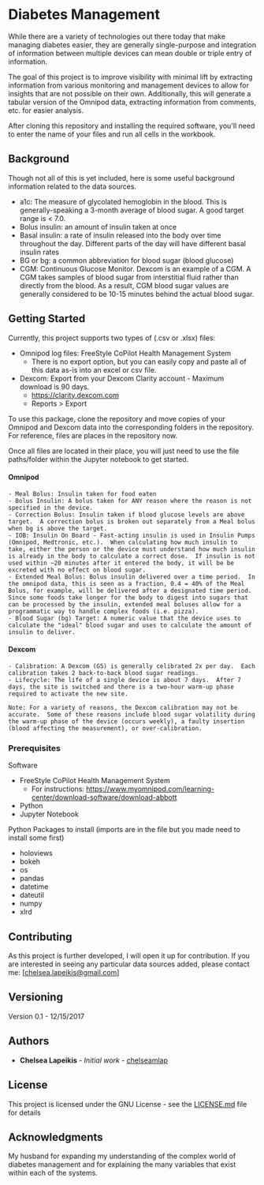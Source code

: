 # Diabetes Management

While there are a variety of technologies out there today that make managing diabetes easier, they are generally single-purpose and integration of information between multiple devices can mean double or triple entry of information.  

The goal of this project is to improve visibility with minimal lift by extracting information from various monitoring and management devices to allow for insights that are not possible on their own.  Additionally, this will generate a tabular version of the Omnipod data, extracting information from comments, etc. for easier analysis.

After cloning this repository and installing the required software, you'll need to enter the name of your files and run all cells in the workbook.

## Background

Though not all of this is yet included, here is some useful background information related to the data sources.
- a1c: The measure of glycolated hemoglobin in the blood.  This is generally-speaking a 3-month average of blood sugar.  A good target range is < 7.0.
- Bolus insulin: an amount of insulin taken at once
- Basal insulin: a rate of insulin released into the body over time throughout the day.  Different parts of the day will have different basal insulin rates
- BG or bg: a common abbreviation for blood sugar (blood glucose)
- CGM: Continuous Glucose Monitor.  Dexcom is an example of a CGM.  A CGM takes samples of blood sugar from interstitial fluid rather than directly from the blood.  As a result, CGM blood sugar values are generally considered to be 10-15 minutes behind the actual blood sugar.


## Getting Started

Currently, this project supports two types of (.csv or .xlsx) files:
- Omnipod log files: FreeStyle CoPilot Health Management System
	- There is no export option, but you can easily copy and paste all of this data as-is into an excel or csv file.
- Dexcom: Export from your Dexcom Clarity account - Maximum download is 90 days.
	- https://clarity.dexcom.com
	- Reports > Export

To use this package, clone the repository and move copies of your Omnipod and Dexcom data into the corresponding folders in the repository.  
For reference, files are places in the repository now.

Once all files are located in their place, you will just need to use the file paths/folder within the Jupyter notebook to get started.  

#### Omnipod
```
- Meal Bolus: Insulin taken for food eaten
- Bolus Insulin: A bolus taken for ANY reason where the reason is not specified in the device.
- Correction Bolus: Insulin taken if blood glucose levels are above target.  A correction bolus is broken out separately from a Meal bolus when bg is above the target.
- IOB: Insulin On Board - Fast-acting insulin is used in Insulin Pumps (Omnipod, Medtronic, etc.).  When calculating how much insulin to take, either the person or the device must understand how much insulin is already in the body to calculate a correct dose.  If insulin is not used within ~20 minutes after it entered the body, it will be be excreted with no effect on blood sugar.  
- Extended Meal Bolus: Bolus insulin delivered over a time period.  In the omnipod data, this is seen as a fraction, 0.4 = 40% of the Meal Bolus, for example, will be delivered after a designated time period.  Since some foods take longer for the body to digest into sugars that can be processed by the insulin, extended meal boluses allow for a programmatic way to handle complex foods (i.e. pizza).
- Blood Sugar (bg) Target: A numeric value that the device uses to calculate the "ideal" blood sugar and uses to calculate the amount of insulin to deliver.
```

#### Dexcom
```
- Calibration: A Dexcom (G5) is generally celibrated 2x per day.  Each calibration takes 2 back-to-back blood sugar readings.  
- Lifecycle: The life of a single device is about 7 days.  After 7 days, the site is switched and there is a two-hour warm-up phase required to activate the new site.

Note: For a variety of reasons, the Dexcom calibration may not be accurate.  Some of these reasons include blood sugar volatility during the warm-up phase of the device (occurs weekly), a faulty insertion (blood affecting the measurement), or over-calibration.
```

### Prerequisites

Software
- FreeStyle CoPilot Health Management System
	- For instructions: https://www.myomnipod.com/learning-center/download-software/download-abbott
- Python
- Jupyter Notebook

Python Packages to install (imports are in the file but you made need to install some first)
- holoviews
- bokeh
- os
- pandas
- datetime
- dateutil
- numpy
- xlrd

## Contributing

As this project is further developed, I will open it up for contribution.  If you are interested in seeing any particular data sources added, please contact me: [chelsea.lapeikis@gmail.com]

## Versioning

Version 0.1 - 12/15/2017

## Authors

* **Chelsea Lapeikis** - *Initial work* - [chelseamlap](https://github.com/chelseamlap)

## License

This project is licensed under the GNU License - see the [LICENSE.md](LICENSE.md) file for details

## Acknowledgments

My husband for expanding my understanding of the complex world of diabetes management and for explaining the many variables that exist within each of the systems.
